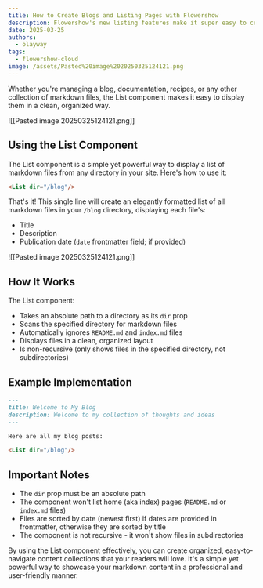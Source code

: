 ```yaml
---
title: How to Create Blogs and Listing Pages with Flowershow
description: Flowershow's new listing features make it super easy to create blog index pages and other kind of listing pages for tutorials, recipes, and more.
date: 2025-03-25
authors:
  - olayway
tags:
  - flowershow-cloud
image: /assets/Pasted%20image%2020250325124121.png
---
```


Whether you're managing a blog, documentation, recipes, or any other collection of markdown files, the List component makes it easy to display them in a clean, organized way.

![[Pasted image 20250325124121.png]]

## Using the List Component

The List component is a simple yet powerful way to display a list of markdown files from any directory in your site. Here's how to use it:

```markdown
<List dir="/blog"/>
```

That's it! This single line will create an elegantly formatted list of all markdown files in your `/blog` directory, displaying each file's:
- Title
- Description
- Publication date (`date` frontmatter field; if provided)

![[Pasted image 20250325124121.png]]

## How It Works

The List component:

- Takes an absolute path to a directory as its `dir` prop
- Scans the specified directory for markdown files
- Automatically ignores `README.md` and `index.md` files
- Displays files in a clean, organized layout
- Is non-recursive (only shows files in the specified directory, not subdirectories)

## Example Implementation

```markdown
---
title: Welcome to My Blog
description: Welcome to my collection of thoughts and ideas
---

Here are all my blog posts:

<List dir="/blog"/>
```

## Important Notes

- The `dir` prop must be an absolute path
- The component won't list home (aka index) pages (`README.md` or `index.md` files)
- Files are sorted by date (newest first) if dates are provided in frontmatter, otherwise they are sorted by title
- The component is not recursive - it won't show files in subdirectories

By using the List component effectively, you can create organized, easy-to-navigate content collections that your readers will love. It's a simple yet powerful way to showcase your markdown content in a professional and user-friendly manner.

